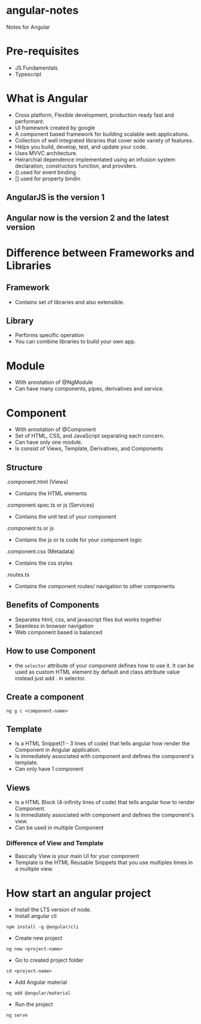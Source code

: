 # angular-notes
Notes for Angular

# Pre-requisites
- JS Fundamentals
- Typescript

# What is Angular
- Cross platform, Flexible development, production ready fast and performant.
- UI framework created by google
- A component based framework for building scalable web applications.
- Collection of well integrated libraries that cover wide variety of features.
- Helps you build, develop, test, and update your code.
- Uses MVVC architecture.
- Heirarchial dependence implementated using an infusion system declaration, constructors function, and providers.
- () used for event binding
- [] used for property bindin

## AngularJS is the version 1
## Angular now is the version 2 and the latest version 

# Difference between Frameworks and Libraries
## Framework
- Contains set of libraries and also extensible.
  
## Library
- Performs specific operation
- You can combine libraries to build your own app.

# Module
- With annotation of @NgModule
- Can have many components, pipes, derivatives and service.

# Component
- With annotation of @Component
- Set of HTML, CSS, and JavaScript separating each concern.
- Can have only one module.
- Is consist of Views, Template, Derivatives, and Components

## Structure
<component-name>.component.html (Views)
- Contains the HTML elements

<component-name>.component.spec.ts or js (Services)
- Contains the unit test of your component

<component-name>.component.ts or js
- Contains the js or ts code for your component logic

<component-name>.component.css (Metadata)
- Contains the css styles

<component-name>.routes.ts
- Contains the component routes/ navigation to other components

## Benefits of Components
- Separates html, css, and javascript files but works together
- Seamless in browser navigation
- Web component based is balanced

## How to use Component
- the `selector` attribute of your component defines how to use it. It can be used as custom HTML element by default and class attribute value instead just add . in selector.

## Create a component
```
ng g c <component-name>
```

## Template
- Is a HTML Snippet(1 - 3 lines of code) that tells angular how render the Component in Angular application.
- Is immediately associated with component and defines the component's template.
- Can only have 1 component

## Views
- Is a HTML Block (4-infinity lines of code) that tells angular how to render Component.
- Is immediately associated with component and defines the component's view.
- Can be used in multiple Component

### Difference of View and Template
- Basically View is your main UI for your component
- Template is the HTML Reusable Snippets that you use multiples times in a multiple view.

# How start an angular project
- Install the LTS version of node.
- Install angular cli
```
npm install -g @angular/cli
```
- Create new project
```
ng new <project-name>
```
- Go to created project folder
```
cd <project-name>
```
- Add Angular material
```
ng add @angular/material
```
- Run the project
```
ng serve
```

